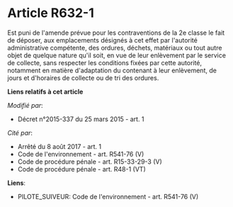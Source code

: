 # Article R632-1

Est puni de l'amende prévue pour les contraventions de la 2e classe le fait de déposer, aux emplacements désignés à cet effet
par l'autorité administrative compétente, des ordures, déchets, matériaux ou tout autre objet de quelque nature qu'il soit,
en vue de leur enlèvement par le service de collecte, sans respecter les conditions fixées par cette autorité, notamment en
matière d'adaptation du contenant à leur enlèvement, de jours et d'horaires de collecte ou de tri des ordures.

**Liens relatifs à cet article**

_Modifié par_:

  - Décret n°2015-337 du 25 mars 2015 - art. 1

_Cité par_:

  - Arrêté du 8 août 2017 - art. 1
  - Code de l'environnement - art. R541-76 (V)
  - Code de procédure pénale - art. R15-33-29-3 (V)
  - Code de procédure pénale - art. R48-1 (VT)

**Liens**:

  - PILOTE_SUIVEUR: Code de l'environnement - art. R541-76 (V)

